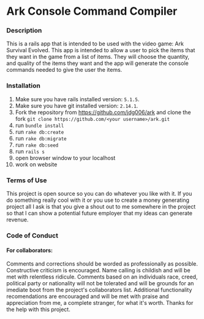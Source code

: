 # Ark Console Command Compiler

### Description

This is a rails app that is intended to be used with the video game: Ark Survival Evolved.
This app is intended to allow a user to pick the items that they want in the game from a list of items.
They will choose the quantity, and quality of the items they want and the app will generate the console commands
needed to give the user the items. 

### Installation

1. Make sure you have rails installed version: ` 5.1.5 `. 
2. Make sure you have git installed version: `2.14.1`. 
3. Fork the repository from https://github.com/jdg006/ark and clone the fork `git clone https://github.com/<your username>/ark.git`
4. run `bundle install`
5. run `rake db:create`
6. run `rake db:migrate`
7. run `rake db:seed`
7. run `rails s`
8. open browser window to your localhost
9. work on website
### Terms of Use

This project is open source so you can do whatever you like with it. If you do something really cool with it or you use to create a money generating project all I ask is that you give a shout out to me somewhere in the project so that I can show a potential future employer that my ideas can generate revenue. 

### Code of Conduct

#### For collaborators: 

Comments and corrections should be worded as professionally as possible. Constructive criticism is encouraged. Name calling is childish and will be met with relentless ridicule.
Comments based on an individuals race, creed, political party or nationality will not be tolerated and will be grounds for an imediate boot from the project's collaborators list.
Additional functionality recomendations are encouraged and will be met with praise and appreciation from me, a complete stranger, for what it's worth. Thanks for the help with this project. 